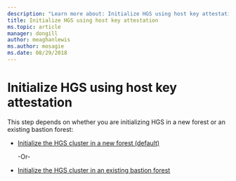 ```yaml
---
description: "Learn more about: Initialize HGS using host key attestation"
title: Initialize HGS using host key attestation
ms.topic: article
manager: dongill
author: meaghanlewis
ms.author: mosagie
ms.date: 08/29/2018
---
```


# Initialize HGS using host key attestation

This step depends on whether you are initializing HGS in a new forest or an existing bastion forest:

- [Initialize the HGS cluster in a new forest (default)](guarded-fabric-initialize-hgs-key-mode-default.md)

  -Or-

- [Initialize the HGS cluster in an existing bastion forest](guarded-fabric-initialize-hgs-key-mode-bastion.md)





